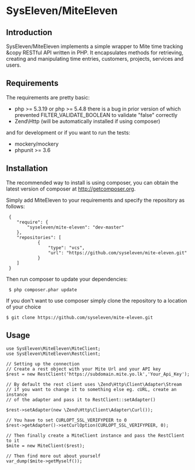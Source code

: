 SysEleven/MiteEleven
====================

Introduction
------------

SysEleven/MiteEleven implements a simple wrapper to Mite time tracking &copy RESTful API written in PHP. It encapsulates methods for retrieving, creating and manipulating time entries, customers, projects, services and users.

Requirements
------------

The requirements are pretty basic:

- php >= 5.3.19 or php >= 5.4.8 there is a bug in prior version of which prevented FILTER_VALIDATE_BOOLEAN to validate "false" correctly
- Zend\Http (will be automatically installed if using composer)

and for development or if you want to run the tests:

- mockery/mockery
- phpunit >= 3.6

Installation
------------

The recommended way to install is using composer, you can obtain the latest version of composer at http://getcomposer.org.

Simply add MiteEleven to your requirements and specify the repository as follows:

     {
        "require": {
            "syseleven/mite-eleven": "dev-master"
        },
        "repositories": [
                {
                    "type": "vcs",
                    "url": "https://github.com/syseleven/mite-eleven.git"
                }
        ]
     }

Then run composer to update your dependencies:

     $ php composer.phar update

If you don't want to use composer simply clone the repository to a location of your choice

    $ git clone https://github.com/syseleven/mite-eleven.git

Usage
-----

    use SysEleven\MiteEleven\MiteClient;
    use SysEleven\MiteEleven\RestClient;

    // Setting up the connection
    // Create a rest object with your Mite Url and your API key
    $rest = new RestClient('https://subdomain.mite.yo.lk','Your_Api_Key');

    // By default the rest client uses \Zend\Http\Client\Adapter\Stream
    // if you want to change it to something else eg. cURL, create an instance
    // of the adapter and pass it to RestClient::setAdapter()

    $rest->setAdapter(new \Zend\Http\Client\Adapter\Curl());

    // You have to set CURLOPT_SSL_VERIFYPEER to 0
    $rest->getAdapter()->setCurlOption(CURLOPT_SSL_VERIFYPEER, 0);

    // Then finally create a MiteClient instance and pass the RestClient to it
    $mite = new MiteClient($rest);

    // Then find more out about yourself
    var_dump($mite->getMyself());



